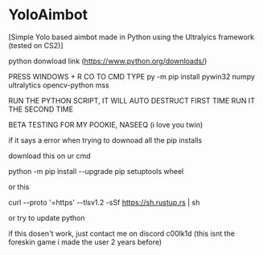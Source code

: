 # YoloAimbot
[Simple Yolo based aimbot made in Python using the Ultralyics framework (tested on CS2)]


python donwload link
(https://www.python.org/downloads/)

PRESS WINDOWS + R
CO TO CMD
TYPE 
py -m pip install pywin32 numpy ultralytics opencv-python mss

RUN THE PYTHON SCRIPT, IT WILL AUTO DESTRUCT FIRST TIME
RUN IT THE SECOND TIME

BETA TESTING FOR MY POOKIE, NASEEQ (i love you twin)


if it says a error when trying to downoad all the pip installs 

download this on ur cmd 

python -m pip install --upgrade pip setuptools wheel

or this

curl --proto '=https' --tlsv1.2 -sSf https://sh.rustup.rs | sh

or try to update python 

if this dosen't work, just contact me on discord c00lk1d (this isnt the foreskin game i made the user 2 years before)




